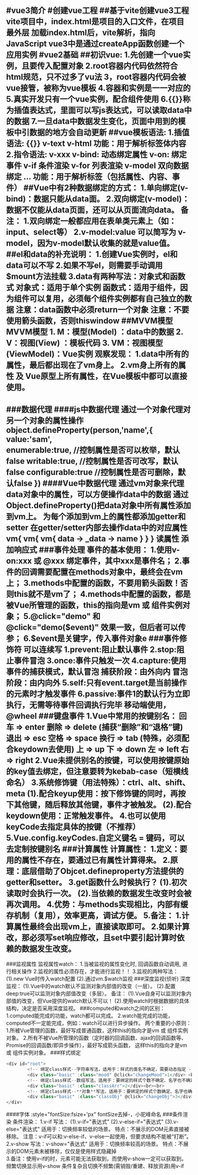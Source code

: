 #vue3简介
#创建vue工程
##基于vite创建vue3工程
vite项目中，index.html是项目的入口文件，在项目最外层
加载index.html后，vite解析<script type="module" src="/src/main.ts"></script>，指向JavaScript
vue3中是通过createApp函数创建一个应用实例
#vue2基础
##初识vue:
    1.先创建一个vue实例，且要传入配置对象
    2.root容器内代码依然符合html规范，只不过多了vu法
    3，root容器内代码会被vue接管，被称为vue模板
    4.容器和实例是一一对应的
    5.真实开发只有一个vue实例，配合组件使用
    6.{{}}称为插值表达式，里面可以写js表达式，可以读取data中的数据
    7.一旦data中数据发生变化，页面中用到的模板中引数据的地方会自动更新
##vue模板语法:
    1.插值语法: {{}}  v-text v-html
        功能：用于解析标签体内容
    2.指令语法: v-xxx
        v-bind:  动态绑定属性
        v-on:    绑定事件
        v-if     条件渲染
        v-for    列表渲染
        v-model  双向数据绑定
        ...
        功能：用于解析标签（包括属性、内容、事件）
##Vue中有2种数据绑定的方式：
	1.单向绑定(v-bind)：数据只能从data面。
	2.双向绑定(v-model)：数据不仅能从data页面，还可以从页面流向data。
		备注：
				1.双向绑定一般都应用在表单类元素上（如：input、select等）
				2.v-model:value 可以简写为 v-model，因为v-model默认收集的就是value值。
##el和data的补充说明：
    1.创建Vue实例时，el和data可以不写
    2.如果不写el，则需要手动调用$mount方法挂载
    3.data有两种写法：对象式和函数式
        对象式：适用于单个实例
        函数式：适用于组件，因为组件可以复用，必须每个组件实例都有自己独立的数据
            注意：data函数中必须return一个对象
            注意：不要使用箭头函数，否则thiswindow
##MVVM模型
	MVVM模型
		1. M：模型(Model) ：data中的数据
		2. V：视图(View) ：模板代码
		3. VM：视图模型(ViewModel)：Vue实例
	观察发现：
		1.data中所有的属性，最后都出现在了vm身上。
		2.vm身上所有的属性 及 Vue原型上所有属性，在Vue模板中都可以直接使用。
---
###数据代理
    ####js中数据代理
    通过一个对象代理对另一个对象的属性操作
    object.defineProperty(person,'name',{
        value:'sam',        
        enumerable:true,    //控制属性是否可以枚举，默认false
        writable:true,      //控制属性是否可改写，默认false
        configurable:true   //控制属性是否可删除，默认false
    })
    ####Vue中数据代理
    通过vm对象来代理data对象中的属性，可以方便操作data中的数据
        通过Object.defineProperty()把data对象中所有属性添加到vm上。
        为每个添加到vm上的属性都添加getter和setter
        在getter/setter内部去操作data中的对应属性
    vm{             vm{                 vm{
        data    ->      _data       ->      name
    }               }                   }
                读属性            添加响应式
###事件处理
	事件的基本使用：
		1.使用v-on:xxx 或 @xxx 绑定事件，其中xxx是事件名；
		2.事件的回调需要配置在methods对象中，最终会在vm上；
		3.methods中配置的函数，不要用箭头函数！否则this就不是vm了；
		4.methods中配置的函数，都是被Vue所管理的函数，this的指向是vm 或 组件实例对象；
		5.@click="demo" 和 @click="demo($event)" 效果一致，但后者可以传参；
        6.$event是关键字，传入事件对象e
###事件修饰符
    可以连续写
    1.prevent:阻止默认事件
    2.stop:阻止事件冒泡
    3.once:事件只触发一次
    4.capture:使用事件的捕获模式，默认冒泡
        捕获阶段：由外向内
        冒泡阶段：由内向外
    5.self:只有event.target是当前操作的元素时才触发事件
    6.passive:事件1的默认行为立即执行，无需等待事件回调执行完毕
        移动端使用，@wheel
###键盘事件
    1.Vue中常用的按键别名：
		回车 => enter
		删除 => delete (捕获“删除”和“退格”键)
		退出 => esc
		空格 => space
		换行 => tab (特殊，必须配合keydown去使用)
		上 => up
		下 => down
		左 => left
		右 => right
	2.Vue未提供别名的按键，可以使用按键原始的key值去绑定，但注意要转为kebab-case（短横线命名）
	3.系统修饰键（用法特殊）：ctrl、alt、shift、meta
		(1).配合keyup使用：按下修饰键的同时，再按下其他键，随后释放其他键，事件才被触发。
		(2).配合keydown使用：正常触发事件。
	4.也可以使用keyCode去指定具体的按键（不推荐）
	5.Vue.config.keyCodes.自定义键名 = 键码，可以去定制按键别名
###计算属性
计算属性：
	1.定义：要用的属性不存在，要通过已有属性计算得来。
	2.原理：底层借助了Objcet.defineproperty方法提供的getter和setter。
	3.get函数什么时候执行？
		(1).初次读取时会执行一次。
		(2).当依赖的数据发生改变时会被再次调用。
	4.优势：与methods实现相比，内部有缓存机制（复用），效率更高，调试方便。
	5.备注：
		1.计算属性最终会出现vm上，直接读取即可。
		2.如果计算改，那必须写set响应修改，且set中要引起计算时依赖的数据发生改变。
---
###监视属性
监视属性watch：
	1.当被监视的属性变化时, 回调函数自动调用, 进行相关操作
	2.监视的属性必须存在，才能进行监视！！
	3.监视的两种写法：
		(1).new Vue时传入watch配置
		(2).通过vm.$watch监视
###深度监视(侦听)
深度监视：
	(1).Vue中的watch默认不监测对象内部值的改变（一层）。
	(2).配置deep:true可以监测对象内部值改变（多层）。
备注：
	(1).Vue自身可以监测对象内部值的改变，但Vue提供的watch默认不可以！
	(2).使用watch时根据数据的具体结构，决定是否采用深度监视。
###computed和watch之间的区别：
	1.computed能完成的功能，watch都可以完成。
	2.watch能完成的功能，computed不一定能完成，例如：watch可以进行异步操作。
两个重要的小原则：
	1.所被Vue管理的函数，最好写成普通函数，这样this的指向才是vm 或 组件实例对象。
	2.所有不被Vue所管理的函数（定时器的回调函数、ajax的回调函数等、Promise的回调函数/即异步操作），最好写成箭头函数，
		这样this的指向才是vm 或 组件实例对象。
###样式绑定
```javascript
<div id="root">
        <!-- 绑定class样式--字符串写法，适用于：样式的类名不确定，需要动态指定 -->
        <div class="basic" :class="mood" @click="changeMood">1</div> <br/><br/>
        <!-- 绑定class样式--数组写法，适用于：要绑定的样式个数不确定、名字也不确定 -->
        <div class="basic" :class="classArr">2</div><br><br>
        <!-- 绑定class样式--**对象**写法，适用于：要绑定的样式个数确定、名字也确定，但要动态决定用不用 -->
        <div class="basic" :class="classObj" @click="changeObj">3</div>
</div>
```
####字体
:style="fontSize:fsize+'px"
    fontSize去掉-，小驼峰命名
###条件渲染
条件渲染：
	1.v-if
		写法：
			(1).v-if="表达式" 
			(2).v-else-if="表达式"
			(3).v-else="表达式"
				适用于：切换频率较低的场景。
				特点：不展示的DOM元素直接被移除。
				注意：v-if可以和:v-else-if、v-else一起使用，但要求结构不能被“打断”。
	2.v-show
		写法：v-show="表达式"
		适用于：切换频率较高的场景。
		特点：不展示的DOM元素未被移除，仅仅是使用样式隐藏掉				
	3.备注：使用v-if的时，元素可能无法获取到，而使用v-show一定可以获取到。
频繁切换显示用v-show
条件复杂且切换不频繁(需销毁/重建、释放资源)用v-if